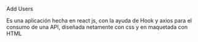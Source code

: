 Add Users

Es una aplicación hecha en react js, con la ayuda de Hook y axios para el consumo de una API, diseñada netamente con css y en maquetada con HTML
